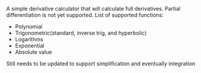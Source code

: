 A simple derivative calculator that will calculate full derivatives. Partial differentiation is not yet supported.
List of supported functions:
- Polynomial
- Trigonometric(standard, inverse trig, and hyperbolic)
- Logarithms
- Exponential
- Absolute value

Still needs to be updated to support simplification and eventually integration
